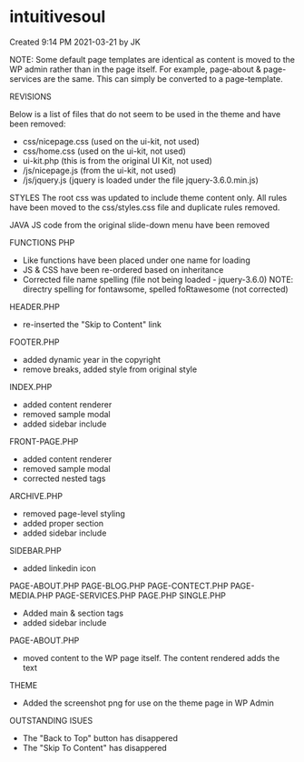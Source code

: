 # intuitivesoul

Created 9:14 PM 2021-03-21 by JK

NOTE: Some default page templates are identical as content is moved to the WP admin rather than in the page itself. For example, page-about & page-services are the same. This can simply be converted to a page-template.

REVISIONS

Below is a list of files that do not seem to be used in the theme and have been removed:
- css/nicepage.css (used on the ui-kit, not used)
- css/home.css (used on the ui-kit, not used)
- ui-kit.php (this is from the original UI Kit, not used)
- /js/nicepage.js (from the ui-kit, not used)
- /js/jquery.js (jquery is loaded under the file jquery-3.6.0.min.js)

STYLES
The root css was updated to include theme content only. All rules have been moved to the css/styles.css file and duplicate rules removed.

JAVA
JS code from the original slide-down menu have been removed

FUNCTIONS PHP
- Like functions have been placed under one name for loading
- JS & CSS have been re-ordered based on inheritance
- Corrected file name spelling (file not being loaded - jquery-3.6.0) NOTE: directry spelling for fontawsome, spelled foRtawesome (not corrected)

HEADER.PHP
- re-inserted the "Skip to Content" link

FOOTER.PHP
- added dynamic year in the copyright 
- remove breaks, added style from original style

INDEX.PHP
- added content renderer
- removed sample modal
- added sidebar include

FRONT-PAGE.PHP
- added content renderer
- removed sample modal
- corrected nested tags

ARCHIVE.PHP
- removed page-level styling
- added proper section
- added sidebar include

SIDEBAR.PHP
- added linkedin icon

PAGE-ABOUT.PHP
PAGE-BLOG.PHP
PAGE-CONTECT.PHP
PAGE-MEDIA.PHP
PAGE-SERVICES.PHP
PAGE.PHP
SINGLE.PHP
- Added main & section tags
- added sidebar include

PAGE-ABOUT.PHP
- moved content to the WP page itself. The content rendered adds the text

THEME
- Added the screenshot png for use on the theme page in WP Admin

OUTSTANDING ISUES
- The "Back to Top" button has disappered
- The "Skip To Content" has disappered
